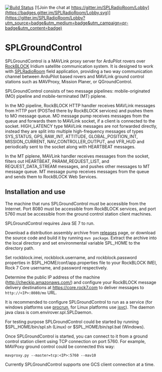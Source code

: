 [![Build Status](https://travis-ci.org/envirover/SPLGroundControl.svg?branch=master)](https://travis-ci.org/envirover/SPLGroundControl)
[![Join the chat at https://gitter.im/SPLRadioRoom/Lobby](https://badges.gitter.im/SPLRadioRoom/Lobby.svg)](https://gitter.im/SPLRadioRoom/Lobby?utm_source=badge&utm_medium=badge&utm_campaign=pr-badge&utm_content=badge)

# SPLGroundControl

SPLGroundControl is a MAVLink proxy server for ArduPilot rovers over [RockBLOCK](http://www.rock7mobile.com/products-rockblock) Iridium satellite communication system. It is designed to work with [SPLRadioRoom](https://github.com/envirover/SPLRadioRoom) field application, providing a two way communication channel between ArduPilot based rovers and MAVLink ground control stations such as MAVProxy, Mission Planer, or QGroundControl.

SPLGroundControl consists of two message pipelines: mobile-originated (MO) pipeline and mobile-terminated (MT) piplene. 

In the MO pipeline, RockBLOCK HTTP handler receives MAVLink messages from HTTP port (POSTed there by RockBLOCK services) and pushes them to MO message queue. MO message pump receives messages from the queue and forwards them to MAVLink socket, if a client is connected to the socket. HIGH\_LATENCY type MAVLink messages are not forwarded directly, instead they are split into multiple high-frequency messages of types SYS\_STATUS, GPS\_RAW\_INT, ATTITUDE, GLOBAL\_POSITION\_INT, MISSION\_CURRENT, NAV\_CONTROLLER\_OUTPUT, and VFR\_HUD and periodically sent to the socket along with HEARTBEAT messages.

In the MT piplene, MAVLink handler receives messages from the socket, filters out HEARTBEAT, PARAM\_REQUEST\_LIST, and REQUEST\_DATA\_STREAM messages, and pushes other messages to MT message queue. MT message pump receives messages from the queue and sends them to RockBLOCK Web Services.

## Installation and use

The machine that runs SPLGroundControl must be accessible from the Internet. Port 8080 must be accessible from RockBLOCK services, and port 5760 must be accessible from the ground control station client machines.

SPLGroundControl requires Java SE 7 to run.

Download a distribution assembly archive from [releases](https://github.com/envirover/SPLGroundControl/releases) page, or download the source code and build it by running ``mvn package``. Extract the archive into the local directory and set environmental variable SPL_HOME to the directory path.

Set rockblock.imei, rockblock.username, and rockblock.password properties in $SPL_HOME/conf/app.properties file to your RockBLOCK IMEI, Rock 7 Core username, and password respectively.

Determine the public IP address of the machine (http://checkip.amazonaws.com/) and configure your RockBLOCK message delivery destinations at https://core.rock7.com to deliver messages to `http://<IP>:8080/mo` URL.

It is recommended to configure SPLGroundControl to run as a service (for windows platforms use [procrun](https://commons.apache.org/proper/commons-daemon/procrun.html), for Linux platforms use [jsvc](https://commons.apache.org/proper/commons-daemon/jsvc.html)). The daemon java class is com.envirover.spl.SPLDaemon.

For testing purpose SPLGroundControl could be started by running $SPL_HOME/bin/spl.sh (Linux) or $SPL_HOME/bin/spl.bat (Windows).

Once SPLGroundControl is started, you can connect to it from a ground control station client using TCP connection on port 5760. For example, MAVPoxy ground control could be connected this way: 

``mavproxy.py --master=tcp:<IP>:5760 --mav10``

Currently SPLGroundControl supports one GCS client connection at a time.



